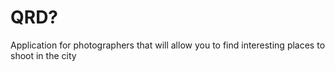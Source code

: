 # QRD?

Application for photographers that will allow you to find interesting places to shoot in the city


